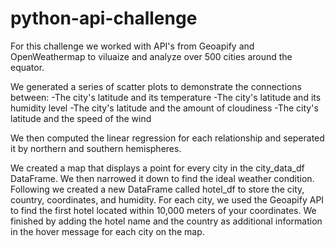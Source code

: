 # python-api-challenge

For this challenge we worked with API's from Geoapify and OpenWeathermap to viluaize and analyze over 500 cities around the equator. 

We generated a series of scatter plots to demonstrate the connections between:
  -The city's latitude and its temperature
  -The city's latitude and its humidity level
  -The city's latitude and the amount of cloudiness
  -The city's latitude and the speed of the wind

  We then computed the linear regression for each relationship and seperated it by northern and southern hemispheres.

We created a map that displays a point for every city in the city_data_df DataFrame. We then narrowed it down to find the ideal weather condition. Following we created a new DataFrame called hotel_df to store the city, country, coordinates, and humidity. For each city,  we used the Geoapify API to find the first hotel located within 10,000 meters of your coordinates. We finished by adding the hotel name and the country as additional information in the hover message for each city on the map.
